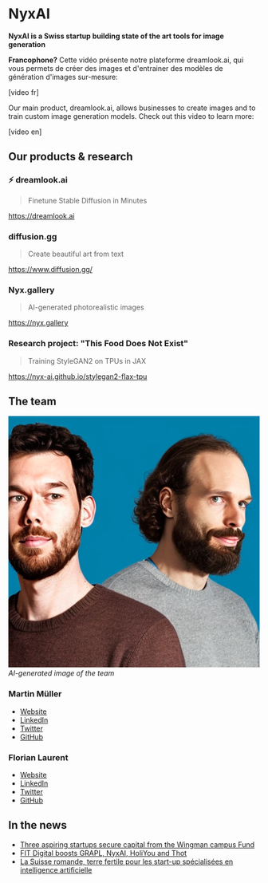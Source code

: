 # NyxAI

**NyxAI is a Swiss startup building state of the art tools for image generation**

**Francophone?** Cette vidéo présente notre plateforme dreamlook.ai, qui vous permets de créer des images et d'entrainer des modèles de génération d'images sur-mesure:

[video fr]

Our main product, dreamlook.ai, allows businesses to create images and to train custom image generation models. Check out this video to learn more:

[video en]

## Our products & research

### ⚡️ dreamlook.ai

> Finetune Stable Diffusion in Minutes

https://dreamlook.ai

### diffusion.gg

> Create beautiful art from text

https://www.diffusion.gg/

### Nyx.gallery

> AI-generated photorealistic images

https://nyx.gallery

### Research project: "This Food Does Not Exist"

> Training StyleGAN2 on TPUs in JAX

https://nyx-ai.github.io/stylegan2-flax-tpu


## The team

![Martin and Florian](images/team.png)
*AI-generated image of the team*

### Martin Müller

- [Website](https://masterscrat.github.io)
- [LinkedIn](https://www.linkedin.com/in/florianlaurent/)
- [Twitter](https://twitter.com/marmuel_)
- [GitHub](https://twitter.com/masterscrat)

### Florian Laurent

- [Website](https://www.martinmuller.me/)
- [LinkedIn](https://www.linkedin.com/in/martin-m%C3%BCller-053184125/)
- [Twitter](https://twitter.com/marmuel_)
- [GitHub](https://github.com/mar-muel)

## In the news

- [Three aspiring startups secure capital from the Wingman campus Fund
  ](https://www.startupticker.ch/en/news/three-aspiring-startups-secure-capital-from-the-wingman-campus-fund)
- [FIT Digital boosts GRAPL, NyxAI, HoliYou and Thot
  ](https://www.startupticker.ch/en/news/fit-digital-funding-for-grapl-nyxai-holiyou-and-thot)
- [La Suisse romande, terre fertile pour les start-up spécialisées en intelligence artificielle
  ](https://www.letemps.ch/economie/cyber/suisse-romande-terre-fertile-startup-specialisees-intelligence-artificielle)
